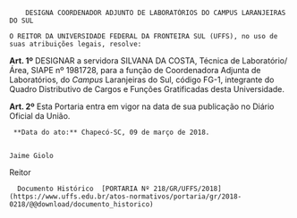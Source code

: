         DESIGNA COORDENADOR ADJUNTO DE LABORATÓRIOS DO CAMPUS LARANJEIRAS DO SUL  

    O REITOR DA UNIVERSIDADE FEDERAL DA FRONTEIRA SUL (UFFS), no uso de suas atribuições legais, resolve:

  

 **Art. 1º** DESIGNAR a servidora SILVANA DA COSTA, Técnica de Laboratório/Área, SIAPE nº 1981728, para a função de Coordenadora Adjunta de Laboratórios, do *Campus* Laranjeiras do Sul, código FG-1, integrante do Quadro Distributivo de Cargos e Funções Gratificadas desta Universidade.

  

 **Art. 2º** Esta Portaria entra em vigor na data de sua publicação no Diário Oficial da União.

     **Data do ato:** Chapecó-SC, 09 de março de 2018.   
 

    Jaime Giolo   
 Reitor 

      Documento Histórico  [PORTARIA Nº 218/GR/UFFS/2018](https://www.uffs.edu.br/atos-normativos/portaria/gr/2018-0218/@@download/documento_historico)     
      